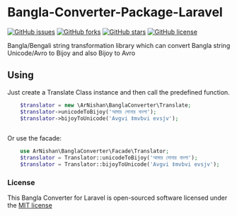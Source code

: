 # Bangla-Converter-Package-Laravel

[![GitHub issues](https://img.shields.io/github/issues/ARNishan/Bangla-Converter-Package-Laravel)](https://github.com/ARNishan/Bangla-Converter-Package-Laravel/issues)
[![GitHub forks](https://img.shields.io/github/forks/ARNishan/Bangla-Converter-Package-Laravel)](https://github.com/ARNishan/Bangla-Converter-Package-Laravel/network)
[![GitHub stars](https://img.shields.io/github/stars/ARNishan/Bangla-Converter-Package-Laravel)](https://github.com/ARNishan/Bangla-Converter-Package-Laravel/stargazers)
[![GitHub license](https://img.shields.io/github/license/ARNishan/Bangla-Converter-Package-Laravel)](https://github.com/ARNishan/Bangla-Converter-Package-Laravel)

Bangla/Bengali string transformation library which can convert Bangla string Unicode/Avro to Bijoy and also Bijoy to Avro

## Using

Just create a Translate Class instance and then call the predefined function.

```php
    $translator = new \ArNishan\BanglaConverter\Translate;
    $translator->unicodeToBijoy('আমার সোনার বাংলা');
    $translator->bijoyToUnicode('Avgvi ‡mvbvi evsjv');
    
```

Or use the facade:

```php
    use ArNishan\BanglaConverter\Facade\Translator;
    $translator = Translator::unicodeToBijoy('আমার সোনার বাংলা');
    $translator = Translator::bijoyToUnicode('Avgvi ‡mvbvi evsjv');

```

### License

This Bangla Converter for Laravel is open-sourced software licensed under the [MIT license](http://opensource.org/licenses/MIT)

